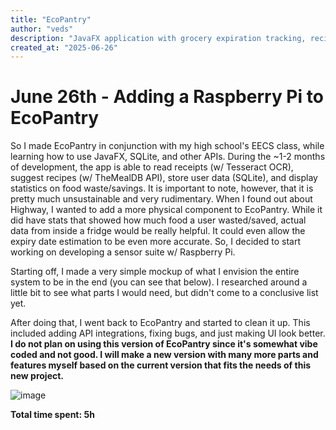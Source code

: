 ```yaml
---
title: "EcoPantry"
author: "veds"
description: "JavaFX application with grocery expiration tracking, recipe suggestions, and a Raspberry Pi sensor suite for real-time fridge monitoring"
created_at: "2025-06-26"
---
```


# June 26th - Adding a Raspberry Pi to EcoPantry

So I made EcoPantry in conjunction with my high school's EECS class, while learning how to use JavaFX, SQLite, and other APIs. During the ~1-2 months of development, the app is able to read receipts (w/ Tesseract OCR), suggest recipes (w/ TheMealDB API), store user data (SQLite), and display statistics on food waste/savings. It is important to note, however, that it is pretty much unsustainable and very rudimentary. When I found out about Highway, I wanted to add a more physical component to EcoPantry. While it did have stats that showed how much food a user wasted/saved, actual data from inside a fridge would be really helpful. It could even allow the expiry date estimation to be even more accurate. So, I decided to start working on developing a sensor suite w/ Raspberry Pi.

Starting off, I made a very simple mockup of what I envision the entire system to be in the end (you can see that below). I researched around a little bit to see what parts I would need, but didn't come to a conclusive list yet.

After doing that, I went back to EcoPantry and started to clean it up. This included adding API integrations, fixing bugs, and just making UI look better. **I do not plan on using this version of EcoPantry since it's somewhat vibe coded and not good. I will make a new version with many more parts and features myself based on the current version that fits the needs of this new project.**

![image](https://github.com/user-attachments/assets/78a96427-11fe-4d90-bb52-44d983534e83)

**Total time spent: 5h**
